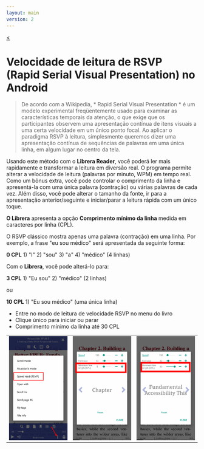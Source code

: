 ```yaml
---
layout: main
version: 2
---
```

[<](/wiki/faq/)

# Velocidade de leitura de RSVP (Rapid Serial Visual Presentation) no Android

> De acordo com a Wikipedia, * Rapid Serial Visual Presentation * é um modelo experimental freqüentemente usado para examinar as características temporais da atenção, o que exige que os participantes observem uma apresentação contínua de itens visuais a uma certa velocidade em um único ponto focal. Ao aplicar o paradigma RSVP à leitura, simplesmente queremos dizer uma apresentação contínua de sequências de palavras em uma única linha, em algum lugar no centro da tela.

Usando este método com o **Librera Reader**, você poderá ler mais rapidamente e transformar a leitura em diversão real.
O programa permite alterar a velocidade de leitura (palavras por minuto, WPM) em tempo real. Como um bônus extra, você pode controlar o comprimento da linha e apresentá-la com uma única palavra (contração) ou várias palavras de cada vez.
Além disso, você pode alterar o tamanho da fonte, ir para a apresentação anterior/seguinte e iniciar/parar a leitura rápida com um único toque.

**O Librera** apresenta a opção **Comprimento mínimo da linha** medida em caracteres por linha (CPL).

O RSVP clássico mostra apenas uma palavra (contração) em uma linha. Por exemplo, a frase &quot;eu sou médico&quot; será apresentada da seguinte forma:

**0 CPL** 1) &quot;I&quot; 2) &quot;sou&quot; 3) &quot;a&quot; 4) &quot;médico&quot; (4 linhas)

Com o **Librera**, você pode alterá-lo para:

**3 CPL** 1) &quot;Eu sou&quot; 2) &quot;médico&quot; (2 linhas)

ou

**10 CPL** 1) &quot;Eu sou médico&quot; (uma única linha)

* Entre no modo de leitura de velocidade RSVP no menu do livro
* Clique único para iniciar ou parar
* Comprimento mínimo da linha até 30 CPL

||||
|-|-|-|
|![](1.png)|![](2.png)|![](3.png)|


